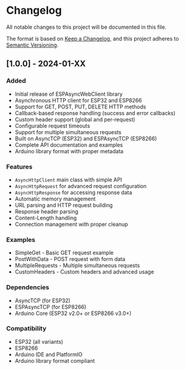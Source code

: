 # Changelog

All notable changes to this project will be documented in this file.

The format is based on [Keep a Changelog](https://keepachangelog.com/en/1.0.0/),
and this project adheres to [Semantic Versioning](https://semver.org/spec/v2.0.0.html).

## [1.0.0] - 2024-01-XX

### Added
- Initial release of ESPAsyncWebClient library
- Asynchronous HTTP client for ESP32 and ESP8266
- Support for GET, POST, PUT, DELETE HTTP methods
- Callback-based response handling (success and error callbacks)
- Custom header support (global and per-request)
- Configurable request timeouts
- Support for multiple simultaneous requests
- Built on AsyncTCP (ESP32) and ESPAsyncTCP (ESP8266)
- Complete API documentation and examples
- Arduino library format with proper metadata

### Features
- `AsyncHttpClient` main class with simple API
- `AsyncHttpRequest` for advanced request configuration
- `AsyncHttpResponse` for accessing response data
- Automatic memory management
- URL parsing and HTTP request building
- Response header parsing
- Content-Length handling
- Connection management with proper cleanup

### Examples
- SimpleGet - Basic GET request example
- PostWithData - POST request with form data
- MultipleRequests - Multiple simultaneous requests
- CustomHeaders - Custom headers and advanced usage

### Dependencies
- AsyncTCP (for ESP32)
- ESPAsyncTCP (for ESP8266)
- Arduino Core (ESP32 v2.0+ or ESP8266 v3.0+)

### Compatibility
- ESP32 (all variants)
- ESP8266 
- Arduino IDE and PlatformIO
- Arduino library format compliant